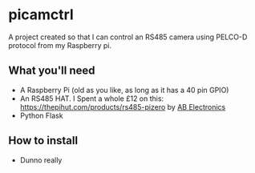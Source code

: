 # picamctrl

A project created so that I can control an RS485 camera using PELCO-D protocol from my Raspberry pi.

## What you'll need

- A Raspberry Pi (old as you like, as long as it has a 40 pin GPIO)
- An RS485 HAT. I Spent a whole £12 on this: https://thepihut.com/products/rs485-pizero by [AB Electronics](https://www.abelectronics.co.uk/p/77/rs485-pi)
- Python Flask

## How to install

- Dunno really

